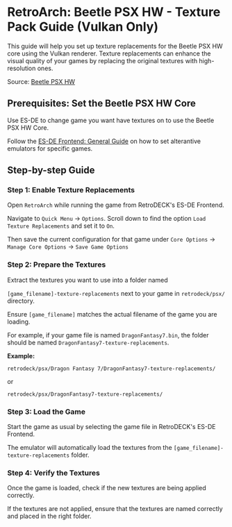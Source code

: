 # RetroArch:  Beetle PSX HW - Texture Pack Guide (Vulkan Only)

This guide will help you set up texture replacements for the Beetle PSX HW core using the Vulkan renderer. Texture replacements can enhance the visual quality of your games by replacing the original textures with high-resolution ones.

Source: [Beetle PSX HW](https://docs.libretro.com/library/beetle_psx_hw/#texture-replacements-vulkan-only)

## Prerequisites: Set the Beetle PSX HW Core 

Use ES-DE to change game you want have textures on to use the Beetle PSX HW Core.

Follow the [ES-DE Frontend: General Guide](../../wiki_system_guides/es-de/esde-guide.md) on how to set alterantive emulators for specific games.


## Step-by-step Guide

### Step 1: Enable Texture Replacements

Open `RetroArch` while running the game from RetroDECK's ES-DE Frontend.

Navigate to `Quick Menu` -> `Options`.
Scroll down to find the option `Load Texture Replacements` and set it to `On`.

Then save the current configuration for that game under `Core Options` -> `Manage Core Options` -> `Save Game Options`

### Step 2: Prepare the Textures

Extract the textures you want to use into a folder named 

`[game_filename]-texture-replacements` next to your game in `retrodeck/psx/` directory.

Ensure `[game_filename]` matches the actual filename of the game you are loading. 

For example, if your game file is named `DragonFantasy7.bin`, the folder should be named `DragonFantasy7-texture-replacements`.

**Example:**

`retrodeck/psx/Dragon Fantasy 7/DragonFantasy7-texture-replacements/`

or 

`retrodeck/psx/DragonFantasy7-texture-replacements/`


### Step 3: Load the Game

Start the game as usual by selecting the game file in RetroDECK's ES-DE Frontend.

The emulator will automatically load the textures from the `[game_filename]-texture-replacements` folder.

### Step 4: Verify the Textures

Once the game is loaded, check if the new textures are being applied correctly.

If the textures are not applied, ensure that the textures are named correctly and placed in the right folder.
